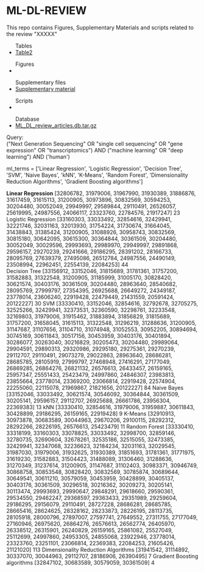 # ML-DL-REVIEW
This repo contains Figures, Supplementary Materials and scripts related to the review "XXXXX"

<ul>Tables
  <li><a href="https://github.com/claudiologiudice/ML-DL-REVIEW/blob/main/Table2.md">Table2</a></li>
</ul>

<ul>Figures
<li></li>
</ul>

<ul>Supplementary files
  <li><a href="https://github.com/claudiologiudice/ML-DL-REVIEW/blob/main/supplementary_material.pdf">Supplementary material</a></li>
</ul>

<ul>Scripts
<li></li>
</ul>

<ul>Database
  <li><a href="https://github.com/claudiologiudice/ML-DL-REVIEW/blob/main/ML_DL_review_articles.db.tar.gz">ML_DL_review_articles.db.tar.gz</a></li>
</ul>
Query:
<br>
("Next Generation Sequencing" OR "single cell sequencing" OR "gene expression" OR "transcriptomics") AND ("machine learning" OR "deep learning") AND ('human')

ml_terms = ['Linear Regression',
 'Logistic Regression',
 'Decision Tree',
 'SVM',
 'Naive Bayes',
 'kNN',
 'K-Means',
 'Random Forest',
 'Dimensionality Reduction Algorithms',
 'Gradient Boosting algorithms']


<b>Linear Regression</b> [32806782, 31979006, 31967990, 31930389, 31886876, 31617459, 31615113, 31200905, 30973896, 30832569, 30594253, 30204480, 30052049, 29949997, 29589844, 29110491, 26526057, 25619995, 24987556, 24066117, 23323760, 22784576, 21917247] 23 <br>
Logistic Regression [33160303, 33033492, 32854616, 32429941, 32221746, 32031163, 32013930, 31754224, 31730674, 31664045, 31438843, 31385424, 31200905, 31088926, 30958743, 30832569, 30815180, 30642095, 30615300, 30364844, 30361509, 30204480, 30052049, 30029596, 29993693, 29989970, 29949997, 29891868, 29596157, 29270239, 29241666, 29186295, 28391202, 28166733, 28095769, 27639379, 27495086, 26512784, 24987556, 24490149, 23508994, 22962451, 22554139, 22084253] 44 <br>
Decision Tree [33156912, 33152046, 31815689, 31781361, 31757200, 31582883, 31322548, 31200905, 31185999, 31005170, 30828420, 30621574, 30403176, 30361509, 30204480, 28963640, 28540682, 28095769, 27999797, 27354395, 26925688, 26649272, 24349187, 23778014, 23606240, 22919428, 22479449, 21431559, 20591424, 20122227] 30
SVM [33330410, 33152046, 32854616, 32792678, 32705275, 32525266, 32429941, 32373531, 32360590, 32298761, 32233548, 32169803, 31979006, 31915462, 31883894, 31856829, 31815689, 31757200, 31658045, 31615113, 31322548, 31296219, 31288636, 31200905, 31147687, 31107656, 31104710, 31074948, 31052553, 30952205, 30894694, 30745169, 30611843, 30517156, 30453959, 30403176, 30401894, 30286077, 30263040, 30216829, 30205473, 30204480, 29989064, 29904591, 29890313, 29320986, 29295180, 29275361, 29270239, 29112707, 29110491, 29073279, 29022863, 28963640, 28686281, 28685785, 28105919, 27999797, 27468948, 27416291, 27177049, 26869285, 26864276, 26821132, 26576613, 26433457, 26159165, 25957347, 25551433, 25423479, 24997860, 24846307, 23983813, 23855664, 23778014, 23369200, 23066814, 22919428, 22574904, 22255060, 22115078, 21969867, 21821656, 20122227] 84
Naive Bayes [33152046, 33033492, 30621574, 30546092, 30364844, 30361509, 30205141, 29596157, 29112707, 26925688, 26661786, 23956304, 22369383] 13
kNN [33330410, 32854616, 31979006, 31959887, 30611843, 30428899, 29186295, 26159165, 22919428] 9
K-Means [32910913, 30973878, 30683589, 30044963, 29670206, 29100115, 28292312, 28292266, 28226195, 26576613, 25423479] 11
Random Forest [33330410, 33318199, 33160303, 33078825, 33033492, 32998700, 32859146, 32780735, 32690604, 32678261, 32535186, 32515055, 32473385, 32429941, 32347068, 32236623, 32184234, 32031163, 32029545, 31987030, 31979006, 31932625, 31930389, 31851693, 31781361, 31771975, 31619230, 31582883, 31504423, 31488089, 31306460, 31288636, 31270349, 31237614, 31200905, 31147687, 31102403, 30983371, 30946749, 30868758, 30853548, 30828420, 30832569, 30785874, 30689644, 30649541, 30611210, 30579059, 30453959, 30428899, 30405137, 30403176, 30361509, 30296518, 30216362, 30209273, 30205141, 30113474, 29993693, 29990647, 29848291, 29618660, 29590361, 29534550, 29462247, 29368597, 29363433, 29351989, 29259604, 29186295, 29156079, 29110491, 28727228, 28686281, 28685785, 28665416, 28624625, 28328162, 28233873, 28226195, 28113735, 28105918, 28000796, 27897007, 27597741, 27649552, 27311755, 27177049, 27160946, 26975620, 26864276, 26576613, 26562774, 26405970, 26338512, 26315901, 26240829, 26159165, 25861082, 25527049, 25112699, 24997860, 24953305, 24855068, 23922946, 23778014, 23323760, 23251101, 23066814, 22369383, 22084253, 21605426, 21121020] 113
Dimensionality Reduction Algorithms [31941542, 31114892, 30337070, 30044963, 29112707, 28186906, 26390495] 7
Gradient Boosting algorithms [32847102, 30683589, 30579059, 30361509] 4
